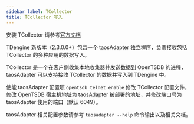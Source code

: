 ```yaml
---
sidebar_label: TCollector
title: TCollector 写入
---
```


安装 TCollector
请参考[官方文档](http://opentsdb.net/docs/build/html/user_guide/utilities/tcollector.html#installation-of-tcollector)

TDengine 新版本（2.3.0.0+）包含一个 taosAdapter 独立程序，负责接收包括 TCollector 的多种应用的数据写入。

TCollector 是一个在客户侧收集本地收集器并发送数据到 OpenTSDB 的进程，taosAdapter 可以支持接收 TCollector 的数据并写入到 TDengine 中。

使能 taosAdapter 配置项 `opentsdb_telnet.enable`
修改 TCollector 配置文件，修改 OpenTSDB 宿主机地址为 taosAdapter 被部署的地址，并修改端口号为 taosAdapter 使用的端口（默认 6049）。

taosAdapter 相关配置参数请参考 `taosadapter --help` 命令输出以及相关文档。
